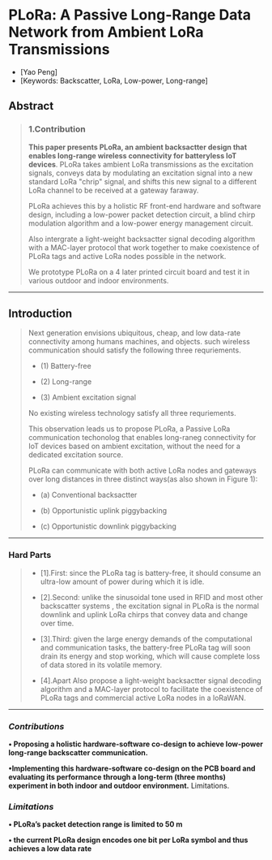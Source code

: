 # PLoRa: A Passive Long-Range Data Network from Ambient LoRa Transmissions
* [Yao Peng] 
* [Keywords: Backscatter, LoRa, Low-power, Long-range]

## Abstract

> ### 1.Contribution
> <b>This paper presents PLoRa, an ambient backsactter design that enables long-range wireless connectivity for batteryless IoT devices</b>. PLoRa takes ambient LoRa transmissions as the excitation signals, conveys data by modulating an excitation signal into a new standard LoRa "chrip" signal, and shifts this new signal to a different LoRa channel to be received at a gateway faraway.
> 
> PLoRa achieves this by a holistic RF front-end hardware and software design, including a low-power packet detection circuit, a blind chirp modulation algorithm and a low-power energy management circuit. 
> 
> Also intergrate a light-weight backsactter signal decoding algorithm with a MAC-layer protocol that work together to make coexistence of PLoRa tags and active LoRa nodes possible in the network.
> 
> We prototype PLoRa on a 4 later printed circuit board and test it in various outdoor and indoor environments.

---

## Introduction

> Next generation envisions ubiquitous, cheap, and low data-rate connectivity among humans machines, and objects. such wireless communication should satisfy the following three requriements.
>
> * (1) Battery-free
> 
> * (2) Long-range
> 
> * (3) Ambient excitation signal
>
> No existing wireless technology satisfy all three requriements. 
> 
> This observation leads us to propose PLoRa, a Passive LoRa communication techonolog that enables long-raneg connectivity for IoT devices based on ambient excitation, without the need for a dedicated excitation source.
> 
> PLoRa can communicate with both active LoRa nodes and gateways over long distances in three distinct ways(as also shown in Figure 1):
> 
> * (a) Conventional backsactter 
> 
> * (b) Opportunistic uplink piggybacking 
> 
> * (c) Opportunistic downlink piggybacking

---

### Hard Parts
> * [1].First: since the PLoRa tag is battery-free, it should consume an ultra-low amount of power during which it is idle.
> 
> * [2].Second: unlike the sinusoidal tone used in RFID and most other backscatter systems , the excitation signal in PLoRa is the normal downlink and uplink LoRa chirps that convey data and change over time.
> 
> * [3].Third: given the large energy demands of the computational and communication tasks, the battery-free PLoRa tag will soon drain its energy and stop working, which will cause complete loss of data stored in its volatile memory.
> 
> * [4].Apart Also propose a light-weight backsactter signal decoding algorithm and a MAC-layer protocol to facilitate the coexistence of PLoRa tags and commercial active LoRa nodes in a loRaWAN.
---

### *Contributions* 

<b> • Proposing a holistic hardware-software co-design to achieve low-power long-range backscatter communication.</b>

<b> •Implementing this hardware-software co-design on the PCB board and evaluating its performance through a long-term (three months) experiment in both indoor and outdoor environment.</b>
Limitations.

### *Limitations*

<b>• PLoRa’s packet detection range is limited to 50 m </b>

<b>• the current PLoRa design encodes one bit per LoRa symbol and thus achieves a low data rate </b>



